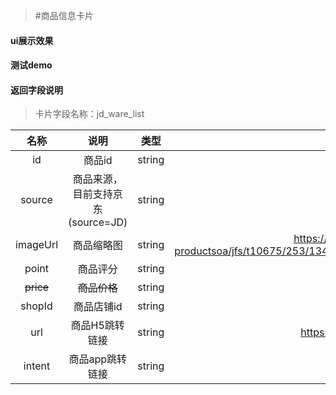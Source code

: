>#商品信息卡片

#### ui展示效果
#### 测试demo
#### 返回字段说明

>卡片字段名称：jd_ware_list

|名称|说明|类型|示例|
|:---:|:---:|:---:|:---:|
|id|商品id|string|5089253|
|source|商品来源，目前支持京东(source=JD)|string|JD||name|商品名称|string|Apple iPhone X (A1865) 64GB 深空灰色 移动联通电信4G手机|
|imageUrl|商品缩略图|string|https://img30.360buyimg.com/jgsq-productsoa/jfs/t10675/253/1344769770/66891/92d54ca4/59df2e7fN86c99a27.jpg|
|point|商品评分|string|99|
|~~price~~|~~商品价格~~|string|7299.00|
|shopId|商品店铺id|string|1000000127|
|url|商品H5跳转链接|string|https://item.jd.com/5089253.html|
|intent|商品app跳转链接|string|| 
